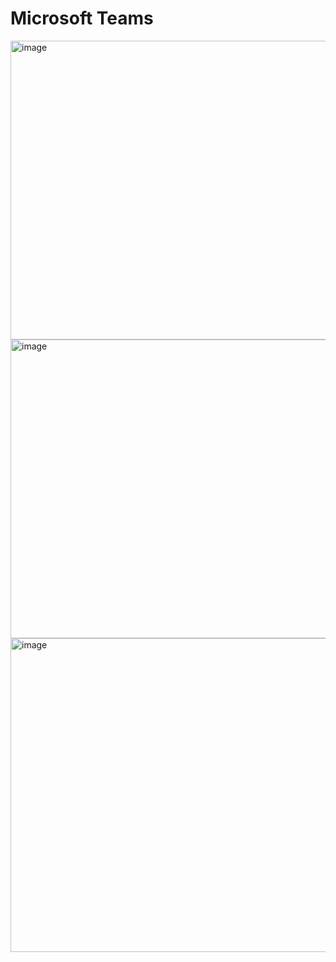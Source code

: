 # Microsoft Teams


<img width="853" height="478" alt="image" src="https://github.com/user-attachments/assets/144cc180-f609-4409-9569-e5245193ea5d" />


<img width="848" height="478" alt="image" src="https://github.com/user-attachments/assets/21a4cd83-2347-44f3-8501-f48fabe27879" />


<img width="880" height="502" alt="image" src="https://github.com/user-attachments/assets/9ddfa195-11cf-4528-8dc9-3977d1afcb82" />

